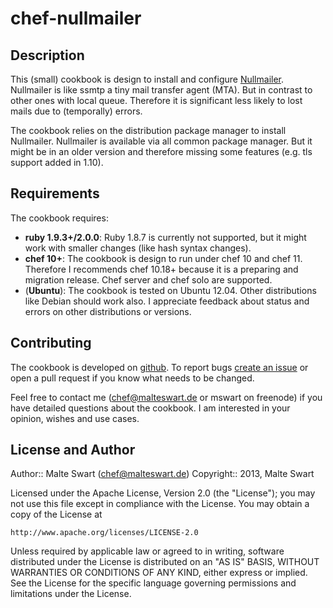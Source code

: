 chef-nullmailer
===============


Description
-----------

This (small) cookbook is design to install and configure [Nullmailer](http://untroubled.org/nullmailer/). Nullmailer is like ssmtp a tiny mail transfer agent (MTA). But in contrast to other ones with local queue. Therefore it is significant less likely to lost mails due to (temporally) errors.

The cookbook relies on the distribution package manager to install Nullmailer. Nullmailer is available via all common package manager. But it might be in an older version and therefore missing some features (e.g. tls support added in 1.10).


Requirements
------------

The cookbook requires:

* **ruby 1.9.3+/2.0.0**: Ruby 1.8.7 is currently not supported, but it might work with smaller changes (like hash syntax changes).
* **chef 10+**: The cookbook is design to run under chef 10 and chef 11. Therefore I recommends chef 10.18+ because it is a preparing and migration release. Chef server and chef solo are supported.
* (**Ubuntu**): The cookbook is tested on Ubuntu 12.04. Other distributions like Debian should work also. I appreciate feedback about status and errors on other distributions or versions.


Contributing
------------

The cookbook is developed on [github](https://github.com). To report bugs [create an issue](https://github.com/mswart/chef-nullmailer/issues) or open a pull request if you know what needs to be changed.

Feel free to contact me (<chef@malteswart.de> or mswart on freenode) if you have detailed questions about the cookbook. I am interested in your opinion, wishes and use cases.


License and Author
------------------

Author:: Malte Swart (<chef@malteswart.de>)
Copyright:: 2013, Malte Swart

Licensed under the Apache License, Version 2.0 (the "License");
you may not use this file except in compliance with the License.
You may obtain a copy of the License at

    http://www.apache.org/licenses/LICENSE-2.0

Unless required by applicable law or agreed to in writing, software
distributed under the License is distributed on an "AS IS" BASIS,
WITHOUT WARRANTIES OR CONDITIONS OF ANY KIND, either express or implied.
See the License for the specific language governing permissions and
limitations under the License.
